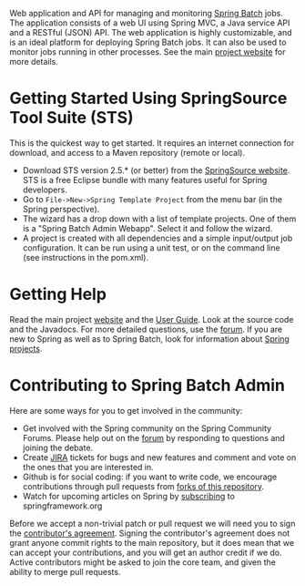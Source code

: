 Web application and API for managing and monitoring [Spring Batch](http://static.springsource.org/spring-batch) jobs.  The application consists of a web UI using Spring MVC, a Java service API and a RESTful (JSON) API.  The web application is highly customizable, and is an ideal platform for deploying Spring Batch jobs.  It can also be used to monitor jobs running in other processes. See the main [project website](http://static.springsource.org/spring-batch-admin) for more details.

# Getting Started Using SpringSource Tool Suite (STS)

  This is the quickest way to get started.  It requires an internet connection for download, and access to a Maven repository (remote or local).

* Download STS version 2.5.* (or better) from the [SpringSource website](http://www.springsource.com/products/sts).  STS is a free Eclipse bundle with many features useful for Spring developers.
* Go to `File->New->Spring Template Project` from the menu bar (in the Spring perspective).
* The wizard has a drop down with a list of template projects.  One of them is a "Spring Batch Admin Webapp".  Select it and follow the wizard.
* A project is created with all dependencies and a simple input/output job configuration.  It can be run using a unit test, or on the command line (see instructions in the pom.xml).

# Getting Help

Read the main project [website](http://www.springsource.org/spring-batch-admin) and the [User Guide](http://www.springsource.org/spring-batch-admin/reference). Look at the source code and the Javadocs.  For more detailed questions, use the [forum](http://forum.springsource.org/forumdisplay.php?f=41).  If you are new to Spring as well as to Spring Batch, look for information about [Spring projects](http://www.springsource.org/projects).

# Contributing to Spring Batch Admin

Here are some ways for you to get involved in the community:

* Get involved with the Spring community on the Spring Community Forums.  Please help out on the [forum](http://forum.springsource.org/forumdisplay.php?f=41) by responding to questions and joining the debate.
* Create [JIRA](https://jira.springsource.org/browse/BATCHADM) tickets for bugs and new features and comment and vote on the ones that you are interested in.  
* Github is for social coding: if you want to write code, we encourage contributions through pull requests from [forks of this repository](http://help.github.com/forking/).
* Watch for upcoming articles on Spring by [subscribing](http://www.springsource.org/node/feed) to springframework.org

Before we accept a non-trivial patch or pull request we will need you to sign the [contributor's agreement](https://support.springsource.com/spring_committer_signup).  Signing the contributor's agreement does not grant anyone commit rights to the main repository, but it does mean that we can accept your contributions, and you will get an author credit if we do.  Active contributors might be asked to join the core team, and given the ability to merge pull requests.
